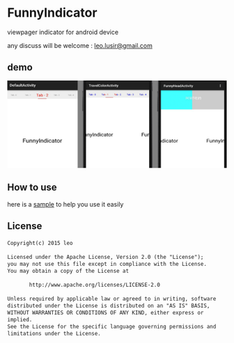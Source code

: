 # FunnyIndicator

viewpager indicator for android device

any discuss will be welcome : leo.lusir@gmail.com

## demo

![image](https://github.com/Leolusir/FunnyIndicator/blob/master/images/image.png)

## How to use

   here is a [sample](https://github.com/Leolusir/FunnyIndicator/tree/master/app) to help you use it easily

## License

```
Copyright(c) 2015 leo

Licensed under the Apache License, Version 2.0 (the "License");
you may not use this file except in compliance with the License.
You may obtain a copy of the License at

       http://www.apache.org/licenses/LICENSE-2.0

Unless required by applicable law or agreed to in writing, software
distributed under the License is distributed on an "AS IS" BASIS,
WITHOUT WARRANTIES OR CONDITIONS OF ANY KIND, either express or implied.
See the License for the specific language governing permissions and
limitations under the License.
```

